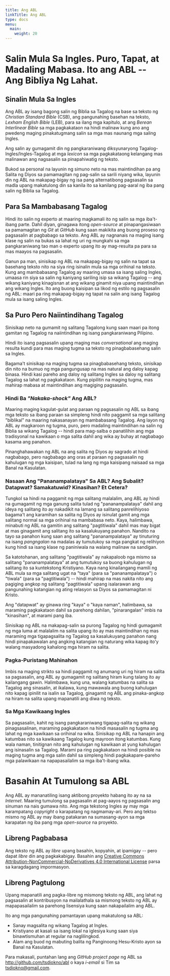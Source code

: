```yaml
---
title: Ang ABL
linkTitle: Ang ABL
type: docs
menu:
  main:
    weight: 20
---
```




# Salin Mula Sa Ingles. Puro, Tapat, at Madaling Mabasa. Ito ang ABL -- Ang Bibliya Ng Lahat.



## Sinalin Mula Sa Ingles

Ang ABL ay isang bagong salin ng Biblia sa Tagalog na base sa teksto ng _Christian Standard Bible_ (CSB), ang pangunahing basehan na teksto, _Lexham English Bible_ (LEB), para sa ilang mga kapitulo, at ang _Berean Interlinear Bible_ sa mga pagkakataon na hindi malinaw kung ano ang pwedeng maging pinakatugmang salin sa mga mas naunang mga saling Ingles.

Ang salin ay gumagamit din ng pangkaraniwang diksyunaryong Tagalog-Ingles/Ingles-Tagalog at mga _lexicon_ sa mga pagkakataong kelangang mas malinawan ang nagsasalin sa pinapahiwatig ng teksto.

Bukod sa personal na layunin ng simuno neto na mas maintindihan pa ang Salita ng Diyos sa pamamagitan ng pag-salin sa sarili niyang wika, layunin din ng ABL na makapag-bigay ng isa pang alternatibong pagsasalin sa madla upang makatulong din sa kanila ito sa kanilang pag-aaral ng iba pang salin ng Biblia sa Tagalog.

## Para Sa Mambabasang Tagalog

Hindi ito salin ng experto at maaring magkamali ito ng salin sa mga iba't-ibang parte. Dahil diyan, ginagawa itong _open-source_ at pinapangasiwaan sa pamamagitan ng _Git_ at _GitHub_ kung saan makikita ang buong proseso ng pagsasalin at pagbabago sa teksto. Ang ABL ay nagnanais na maging isang klase ng salin na bukas sa lahat ng uri ng mungkahi sa mga pangkaraniwang tao man o experto upang ito ay mag-resulta pa para sa mas maayos na pagsasalin.

Ganun pa man, sinisikap ng ABL na makapag-bigay ng salin na tapat sa basehang teksto nito na siya ring isinalin mula sa mga orihinal na teksto. Kung ang mambabasang Tagalog ay maaring umasa sa isang saling Ingles, umaasa rin siya sa salin ng kaniyang sariling isip sa wikang Tagalog -- ang wikang kaniyang kinagisnan at ang wikang ginamit niya upang maintindihan ang wikang Ingles. Ito ang buong kaisipan sa likod ng estilo ng pagsasalin ng ABL: maari pa ring makapag-bigay ng tapat na salin ang isang Tagalog mula sa isang saling Ingles.

## Sa Puro Pero Naiintindihang Tagalog

Sinisikap neto na gumamit ng salitang Tagalong kung saan maari pa itong gamitan ng Tagalog na naiintindihan ng isang pangkaraniwang Pilipino.

Hindi ito isang pagsasalin upang maging mas _conversational_ ang maging resulta kundi para mas maging tugma sa teksto ng pinagbabasehang salin sa Ingles.

Bagama't sinisikap na maging tugma sa pinagbabasehang teksto, sinisikap din nito na bumuo ng mga pangungusap na mas natural ang daloy kapag binasa. Hindi kasi pareho ang daloy ng salitang Ingles sa daloy ng salitang Tagalog sa lahat ng pagkakataon. Kung pipilitin na maging tugma, mas mahirap mabasa at maintindihan ang magiging pagsasalin.

### Hindi Ba _"Nakaka-shock"_ Ang ABL?

Maaring maging kagulat-gulat ang paraan ng pagsasalin ng ABL sa ibang mga teksto sa ibang paraan sa simpleng hindi nito paggamit sa mga salitang "biblikal" na maaring nakasanayan ng mambabasang Tagalog. Ang layon ng ABL ay magkaroon ng tugma, puro, pero madaling maintindihan na salin ng Biblia sa wikang Tagalog -- hindi para mag-salba o panatilihin ang mga tradisyonal na kawikaan o mga salita dahil ang wika ay buhay at nagbabago kasama ang panahon.

Pinanghahawakan ng ABL na ang salita ng Diyos ay sagrado at hindi nagbabago, pero nagbabago ang oras at paraan ng pagsasalin ng kahulugan ng mga kaisipan, tulad na lang ng mga kaisipang naisaad sa mga Banal na Kasulatan.

### Nasaan Ang "Pananampalataya" Sa ABL? Ang Subalit? Datapwat? Samakatuwid? Kinasihan? Et Cetera?

Tungkol sa hindi na paggamit ng mga salitang malalalim, ang ABL ay hindi na gumagamit ng mga ganung salita tulad ng "pananampalataya" dahil ang ideya ng salitang ito ay nakadikit na lamang sa salitang panrelihiyoso bagama't ang karamihan sa salita ng Diyos ay isinulat gamit ang mga salitang normal sa mga orihinal na mambabasa neto. Kaya, halimbawa, minabuti ng ABL na gamitin ang salitang "pagtitiwala" dahil mas may bigat at mas ginagamit ang salitang ito sa kasalukuyang panahon. Nandito na tayo sa panahon kung saan ang salitang "pananampalataya" ay tinuturing na isang _pangngalan_ na madalas ay tumutukoy sa mga pangkat ng relihiyon kung hindi sa isang klase ng paniniwala na walang malinaw na sandigan.

Sa katotohanan, ang salitang "pagtitiwala" ay nakapaloob nga mismo sa salitang "pananampalataya" at ang tumutukoy sa buong kahulugan ng salitang ito sa kuntekstong Kristiyano. Kaya nang kinailangang mamili ng ABL mula sa mga salitang ugat na "taya" (para sa "pananampalataya") o "tiwala" (para sa "pagtitiwala") -- hindi mahirap na mas nakita nito ang pagiging angkop ng salitang "pagtitiwala" upang isalarawan ang pangunahing katangian ng ating relasyon sa Diyos sa pamamagitan ni Kristo.

Ang "datapwat" ay ginawa ring "kaya" o "kaya naman", halimbawa, sa maraming pagkakataon dahil sa parehong dahilan, "pinarangalan" imbis na "kinasihan", at marami pang iba.

Sinisikap ng ABL na makapag-salin sa purong Tagalog ng hindi gumagamit ng mga luma at malalalim na salita upang ito ay mas maintindihan ng mas maraming mga tigapagsalita ng Tagalog sa kasalukuyang panahon nang hindi pinapakawalan ang angking katangian ng naturang wika kapag ito'y walang masyadong kahalong mga hiram na salita.

### Pagka-Puristang Mahinahon

Imbis na maging strikto sa hindi paggamit ng anumang uri ng hiram na salita sa pagsasalin, ang ABL ay gumagamit ng salitang hiram kung talang ito ay kailangang gawin. Halimbawa, kung una, walang katumbas na salita sa Tagalog ang sinasalin, at ikalawa, kung mawawala ang buong kahulugan nito kapag ipinilit na isalin sa Tagalog, ginagamit ng ABL ang pinaka-angkop na hiram na salita upang mapanatili ang diwa ng teksto.

### Sa Mga Kawikaang Ingles

Sa pagsasalin, kahit ng isang pangkaraniwang tigapag-salita ng wikang pinagsasalinan, maraming pagkakataon na hindi masasalin ng tugma ang lahat ng mga kawikaan sa orihinal na wika. Sinisikap ng ABL na hanapin ang katumbas nito sa kawikaang Tagalog kung mayroon itong katumbas. Kung wala naman, tinitignan nito ang kahulugan ng kawikaan at yung kahulugan ang isinasalin sa Tagalog. Marami pa ring pagkakataon na hindi posible na maging tugma ang mga salin dahil sa simpleng hindi pagkakapare-pareho mga palawikaan na napapasailalim sa mga iba't-ibang wika.

# Basahin At Tumulong sa ABL

Ang ABL ay mananatiling isang aktibong proyekto habang ito ay na sa _Internet_. Maaring tumulong sa pagsasalin at pag-aayos ng pagsasalin ang sinuman na nais gumawa nito. Ang mga tekstong Ingles ay may mga karampatang _copyright_ o karapatang ng nagmamay-ari. Pero ang tektso mismo ng ABL ay may ibang patakaran na sumasang-ayon sa mga karapatan ng iba pang mga _open-source_ na proyekto.

## Libreng Pagbabasa

Ang teksto ng ABL ay _libre_ upang basahin, kopyahin, at ipamigay -- pero dapat _libre_ din ang pagkakabigay. Basahin ang [Creative Commons Attribution-NonCommercial-NoDerivatives 4.0 International License](http://creativecommons.org/licenses/by-nc-nd/4.0/) parsa sa karagdagang impormasyon.

## Libreng Pagtulong

Upang mapanatili ang pagka-libre ng mismong teksto ng ABL, ang lahat ng pagsasalin at kontribusyon na mailalathala sa mismong teksto ng ABL ay mapapasailalim sa parehong lisensiya kung saan nakapailalim ang ABL.

Ito ang mga pangunahing pamantayan upang makatulong sa ABL:
  * Sanay magsalita ng wikang Tagalog at Ingles.
  * Kristiyano at kasali sa isang lokal na iglesiya kung saan siya binawtismuhan at regular na naglilingkod.
  * Alam ang buod ng mabuting balita ng Panginoong Hesu-Kristo ayon sa Banal na Kasulatan.

Para makasali, puntahan lang ang _GitHub project page_ ng ABL sa http://github.com/tsdiokno/abl o kaya _i-email_ si Tim sa tsdiokno@gmail.com.
